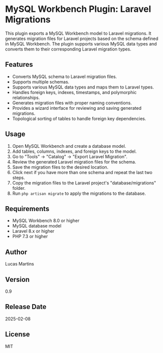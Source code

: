 # MySQL Workbench Plugin: Laravel Migrations

This plugin exports a MySQL Workbench model to Laravel migrations. It generates migration files for Laravel projects based on the schema defined in MySQL Workbench. The plugin supports various MySQL data types and converts them to their corresponding Laravel migration types.

## Features

- Converts MySQL schema to Laravel migration files.
- Supports multiple schemas.
- Supports various MySQL data types and maps them to Laravel types.
- Handles foreign keys, indexes, timestamps, and polymorphic relationships.
- Generates migration files with proper naming conventions.
- Provides a wizard interface for reviewing and saving generated migrations.
- Topological sorting of tables to handle foreign key dependencies.

## Usage

1. Open MySQL Workbench and create a database model.
2. Add tables, columns, indexes, and foreign keys to the model.
3. Go to "Tools" -> "Catalog" -> "Export Laravel Migration".
4. Review the generated Laravel migration files for the schema.
5. Save the migration files to the desired location.
6. Click next if you have more than one schema and repeat the last two steps.
7. Copy the migration files to the Laravel project's "database/migrations" folder.
8. Run `php artisan migrate` to apply the migrations to the database.

## Requirements

- MySQL Workbench 8.0 or higher
- MySQL database model
- Laravel 8.x or higher
- PHP 7.3 or higher

## Author

Lucas Martins

## Version

0.9

## Release Date

2025-02-08

## License

MIT
